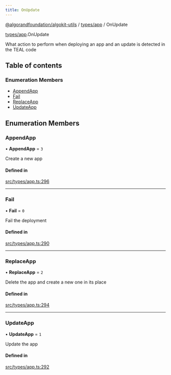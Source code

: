 ```yaml
---
title: OnUpdate
---
```

[@algorandfoundation/algokit-utils](/reference/algokit-utils-ts/api/readme/) / [types/app](/reference/algokit-utils-ts/api/modules/types_app/) / OnUpdate



[types/app](/reference/algokit-utils-ts/api/modules/types_app/).OnUpdate

What action to perform when deploying an app and an update is detected in the TEAL code

## Table of contents

### Enumeration Members

- [AppendApp](#appendapp)
- [Fail](#fail)
- [ReplaceApp](#replaceapp)
- [UpdateApp](#updateapp)

## Enumeration Members

### AppendApp

• **AppendApp** = ``3``

Create a new app

#### Defined in

[src/types/app.ts:296](https://github.com/algorandfoundation/algokit-utils-ts/blob/main/src/types/app.ts#L296)

___

### Fail

• **Fail** = ``0``

Fail the deployment

#### Defined in

[src/types/app.ts:290](https://github.com/algorandfoundation/algokit-utils-ts/blob/main/src/types/app.ts#L290)

___

### ReplaceApp

• **ReplaceApp** = ``2``

Delete the app and create a new one in its place

#### Defined in

[src/types/app.ts:294](https://github.com/algorandfoundation/algokit-utils-ts/blob/main/src/types/app.ts#L294)

___

### UpdateApp

• **UpdateApp** = ``1``

Update the app

#### Defined in

[src/types/app.ts:292](https://github.com/algorandfoundation/algokit-utils-ts/blob/main/src/types/app.ts#L292)